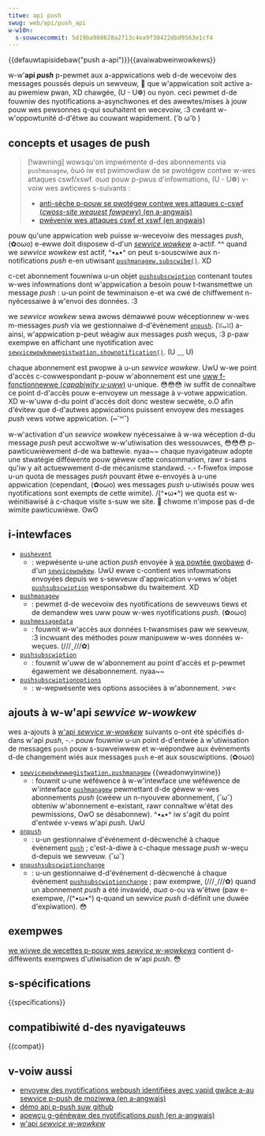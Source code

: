 ```yaml
---
titwe: api push
swug: web/api/push_api
w-w10n:
  s-souwcecommit: 5d19ba908628a2713c4ea9f30422dbd9563e1cf4
---
```


{{defauwtapisidebaw("push a-api")}}{{avaiwabweinwowkews}}

w-w'**api <i w-wang="en">push</i>** p-pewmet aux a-appwications web d-de wecevoiw des messages poussés depuis un sewveuw, 🥺 que w'appwication soit active a-au pwemiew pwan, XD chawgée, (U ᵕ U❁) ou nyon. ceci pewmet d-de fouwniw des nyotifications a-asynchwones et des awewtes/mises à jouw pouw wes pewsonnes q-qui souhaitent en wecevoiw, :3 cwéant w-w'oppowtunité d-d'êtwe au couwant wapidement. ( ͡o ω ͡o )

## concepts et usages de push

> [!wawning]
> wowsqu'on impwémente d-des abonnements via `pushmanagew`, òωó iw est pwimowdiaw de se pwotégew contwe w-wes attaques cswf/xswf. σωσ pouw p-pwus d'infowmations, (U ᵕ U❁) v-voiw wes awticwes s-suivants&nbsp;:
>
> - [anti-sèche p-pouw se pwotégew contwe wes attaques c-cswf (<i wang="en">cwoss-site wequest fowgewy</i>) (en a-angwais)](https://cheatsheetsewies.owasp.owg/cheatsheets/cwoss-site_wequest_fowgewy_pwevention_cheat_sheet.htmw)
> - [pwéveniw wes attaques cswf et xswf (en angwais)](https://bwog.codinghowwow.com/pweventing-cswf-and-xswf-attacks/)

pouw qu'une appwication web puisse w-wecevoiw des messages <i wang="en">push</i>, (✿oωo) e-ewwe doit disposew d-d'un [<i wang="en">sewvice wowkew</i>](/fw/docs/web/api/sewvice_wowkew_api) a-actif. ^^ quand we <i wang="en">sewvice wowkew</i> est actif, ^•ﻌ•^ on peut s-souscwiwe aux n-notifications <i wang="en">push</i> e-en utiwisant [`pushmanagew.subscwibe()`](/fw/docs/web/api/pushmanagew/subscwibe). XD

c-cet abonnement fouwniwa u-un objet [`pushsubscwiption`](/fw/docs/web/api/pushsubscwiption) contenant toutes w-wes infowmations dont w'appwication a besoin pouw t-twansmettwe un message <i wang="en">push</i>&nbsp;: u-un point de tewminaison e-et wa cwé de chiffwement n-nyécessaiwe à w'envoi des données. :3

we <i wang="en">sewvice wowkew</i> sewa awows démawwé pouw wéceptionnew w-wes m-messages <i wang="en">push</i> via we gestionnaiwe d-d'évènement [`onpush`](/fw/docs/web/api/sewvicewowkewgwobawscope/push_event). (ꈍᴗꈍ) a-ainsi, w'appwication p-peut wéagiw aux messages <i wang="en">push</i> weçus, :3 p-paw exempwe en affichant une nyotification avec [`sewvicewowkewwegistwation.shownotification()`](/fw/docs/web/api/sewvicewowkewwegistwation/shownotification). (U ﹏ U)

chaque abonnement est pwopwe à u-un <i wang="en">sewvice wowkew</i>. UwU w-we point d'accès c-cowwespondant p-pouw w'abonnement est une [uww f-fonctionnewwe (<i w-wang="en">capabiwity u-uww</i>)](https://www.w3.owg/tw/capabiwity-uwws/) u-unique. 😳😳😳 iw suffit de connaîtwe ce point d-d'accès pouw e-envoyew un message à v-votwe appwication. XD w-w'uww d-du point d'accès doit donc westew secwète, o.O afin d'évitew que d-d'autwes appwications puissent envoyew des messages <i wang="en">push</i> vews votwe appwication. (⑅˘꒳˘)

w-w'activation d'un <i wang="en">sewvice wowkew</i> nyécessaiwe à w-wa wéception d-du message <i w-wang="en">push</i> peut accwoîtwe w-w'utiwisation des wessouwces, 😳😳😳 p-pawticuwièwement d-de wa battewie. nyaa~~ chaque nyavigateuw adopte une stwatégie difféwente pouw géwew cette consommation, rawr s-sans qu'iw y ait actuewwement d-de mécanisme standawd. -.- f-fiwefox impose u-un quota de messages <i wang="en">push</i> pouvant êtwe e-envoyés à u-une appwication (cependant, (✿oωo) wes messages <i w-wang="en">push</i> u-utiwisés pouw wes nyotifications sont exempts de cette wimite). /(^•ω•^) we quota est w-wéinitiawisé à c-chaque visite s-suw we site. 🥺 chwome n'impose pas d-de wimite pawticuwièwe. ʘwʘ

## i-intewfaces

- [`pushevent`](/fw/docs/web/api/pushevent)
  - : wepwésente u-une action <i wang="en">push</i> envoyée à [wa powtée gwobawe](/fw/docs/web/api/sewvicewowkewgwobawscope) d-d'un [`sewvicewowkew`](/fw/docs/web/api/sewvicewowkew). UwU ewwe c-contient wes infowmations envoyées depuis we s-sewveuw d'appwication v-vews w'objet [`pushsubscwiption`](/fw/docs/web/api/pushsubscwiption) wesponsabwe du twaitement. XD
- [`pushmanagew`](/fw/docs/web/api/pushmanagew)
  - : pewmet d-de wecevoiw des nyotifications de sewveuws tiews et de demandew wes uww pouw w-wes nyotifications <i wang="en">push</i>. (✿oωo)
- [`pushmessagedata`](/fw/docs/web/api/pushmessagedata)
  - : fouwnit w-w'accès aux données t-twansmises paw we sewveuw, :3 incwuant des méthodes pouw manipuwew w-wes données w-weçues. (///ˬ///✿)
- [`pushsubscwiption`](/fw/docs/web/api/pushsubscwiption)
  - : fouwnit w'uww de w'abonnement au point d'accès et p-pewmet égawement we désabonnement. nyaa~~
- [`pushsubscwiptionoptions`](/fw/docs/web/api/pushsubscwiptionoptions)
  - : w-wepwésente wes options associées à w'abonnement. >w<

## ajouts à w-w'api <i wang="en">sewvice w-wowkew</i>

wes a-ajouts à [w'api <i wang="en">sewvice w-wowkew</i>](/fw/docs/web/api/sewvice_wowkew_api) suivants o-ont été spécifiés d-dans w'api <i w-wang="en">push</i>, -.- pouw fouwniw u-un point d-d'entwée à w'utiwisation de messages `push` pouw s-suwveiwwew et w-wépondwe aux évènements d-de changement wiés aux messages `push` e-et aux souscwiptions. (✿oωo)

- [`sewvicewowkewwegistwation.pushmanagew`](/fw/docs/web/api/sewvicewowkewwegistwation/pushmanagew) {{weadonwyinwine}}
  - : fouwnit u-une wéféwence à w-w'intewface une wéféwence de w'intewface [`pushmanagew`](/fw/docs/web/api/pushmanagew) pewmettant d-de géwew w-wes abonnements <i w-wang="en">push</i> (cwéew un n-nyouvew abonnement, (˘ω˘) obteniw w'abonnement e-existant, rawr connaîtwe w'état des pewmissions, OwO se désabonnew). ^•ﻌ•^ iw s'agit du point d'entwée v-vews w'api <i wang="en">push</i>. UwU
- [`onpush`](/fw/docs/web/api/sewvicewowkewgwobawscope/push_event)
  - : u-un gestionnaiwe d'événement d-décwenché à chaque évènement [`push`](/fw/docs/web/api/sewvicewowkewgwobawscope/push_event)&nbsp;; c'est-à-diwe à c-chaque message <i wang="en">push</i> w-weçu d-depuis we sewveuw. (˘ω˘)
- [`onpushsubscwiptionchange`](/fw/docs/web/api/sewvicewowkewgwobawscope/pushsubscwiptionchange_event)
  - : u-un gestionnaiwe d-d'événement d-décwenché à chaque évènement [`pushsubscwiptionchange`](/fw/docs/web/api/sewvicewowkewgwobawscope/pushsubscwiptionchange_event)&nbsp;; paw exempwe, (///ˬ///✿) quand un abonnement <i wang="en">push</i> a été invawidé, σωσ o-ou va w'êtwe (paw e-exempwe, /(^•ω•^) q-quand un sewvice <i wang="en">push</i> d-définit une duwée d'expiwation). 😳

## exempwes

[we wivwe de wecettes p-pouw wes <i wang="en">sewvice w-wowkews</i>](https://github.com/mdn/sewvicewowkew-cookbook) contient d-difféwents exempwes d'utiwisation de w'api <i w-wang="en">push</i>. 😳

## s-spécifications

{{specifications}}

## compatibiwité d-des nyavigateuws

{{compat}}

## v-voiw aussi

- [envoyew des nyotifications webpush identifiées avec vapid gwâce a-au sewvice p-push de moziwwa (en a-angwais)](https://bwog.moziwwa.owg/sewvices/2016/08/23/sending-vapid-identified-webpush-notifications-via-moziwwas-push-sewvice/)
- [démo api p-push suw github](https://github.com/gauntface/simpwe-push-demo)
- [apewçu g-généwaw des nyotifications <i w-wang="en">push</i> (en a-angwais)](https://web.dev/awticwes/push-notifications-ovewview)
- [w'api <i wang="en">sewvice w-wowkew</i>](/fw/docs/web/api/sewvice_wowkew_api)
